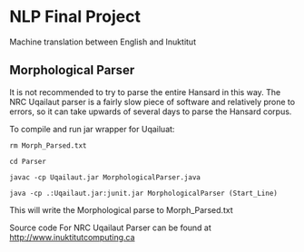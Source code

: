 # NLP Final Project

Machine translation between English and Inuktitut

## Morphological Parser
It is not recommended to try to parse the entire Hansard in this way. The NRC Uqailaut parser is a fairly slow piece of software and relatively prone to errors, so it can take upwards of several days to parse the Hansard corpus.

To compile and run jar wrapper for Uqailuat:
```
rm Morph_Parsed.txt

cd Parser

javac -cp Uqailaut.jar MorphologicalParser.java

java -cp .:Uqailaut.jar:junit.jar MorphologicalParser (Start_Line)
```
This will write the Morphological parse to Morph_Parsed.txt


Source code For NRC Uqailaut Parser can be found at http://www.inuktitutcomputing.ca
